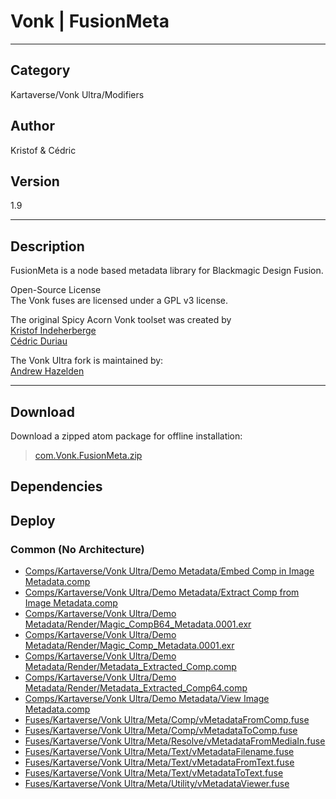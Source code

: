 # Vonk | FusionMeta
___

## Category
Kartaverse/Vonk Ultra/Modifiers

## Author
Kristof & Cédric

## Version
1.9

___

## Description
<p>FusionMeta is a node based metadata library for Blackmagic Design Fusion.</p>

<p>Open-Source License<br>
The Vonk fuses are licensed under a GPL v3 license.</p>

<p>The original Spicy Acorn Vonk toolset was created by<br>
<a href="mailto:xmnr0x23@gmail.com">Kristof Indeherberge</a><br>
<a href="mailto:duriau.cedric@live.be">Cédric Duriau</a></p>

<p>The Vonk Ultra fork is maintained by:<br>
<a href="mailto:andrew@andrewhazelden.com">Andrew Hazelden</a></p>

___

## Download

Download a zipped atom package for offline installation:
> [com.Vonk.FusionMeta.zip](https://gitlab.com/WeSuckLess/Reactor/-/archive/master/Reactor-master.zip?path=Atoms/com.Vonk.FusionMeta)  

## Dependencies

## Deploy

### Common (No Architecture)

<ul>
<li><a href="https://gitlab.com/WeSuckLess/Reactor/-/blob/master/Atoms/com.Vonk.FusionMeta/Comps/Kartaverse/Vonk Ultra/Demo Metadata/Embed Comp in Image Metadata.comp?ref_type=heads">Comps/Kartaverse/Vonk Ultra/Demo Metadata/Embed Comp in Image Metadata.comp</a></li>
<li><a href="https://gitlab.com/WeSuckLess/Reactor/-/blob/master/Atoms/com.Vonk.FusionMeta/Comps/Kartaverse/Vonk Ultra/Demo Metadata/Extract Comp from Image Metadata.comp?ref_type=heads">Comps/Kartaverse/Vonk Ultra/Demo Metadata/Extract Comp from Image Metadata.comp</a></li>
<li><a href="https://gitlab.com/WeSuckLess/Reactor/-/blob/master/Atoms/com.Vonk.FusionMeta/Comps/Kartaverse/Vonk Ultra/Demo Metadata/Render/Magic_CompB64_Metadata.0001.exr?ref_type=heads">Comps/Kartaverse/Vonk Ultra/Demo Metadata/Render/Magic_CompB64_Metadata.0001.exr</a></li>
<li><a href="https://gitlab.com/WeSuckLess/Reactor/-/blob/master/Atoms/com.Vonk.FusionMeta/Comps/Kartaverse/Vonk Ultra/Demo Metadata/Render/Magic_Comp_Metadata.0001.exr?ref_type=heads">Comps/Kartaverse/Vonk Ultra/Demo Metadata/Render/Magic_Comp_Metadata.0001.exr</a></li>
<li><a href="https://gitlab.com/WeSuckLess/Reactor/-/blob/master/Atoms/com.Vonk.FusionMeta/Comps/Kartaverse/Vonk Ultra/Demo Metadata/Render/Metadata_Extracted_Comp.comp?ref_type=heads">Comps/Kartaverse/Vonk Ultra/Demo Metadata/Render/Metadata_Extracted_Comp.comp</a></li>
<li><a href="https://gitlab.com/WeSuckLess/Reactor/-/blob/master/Atoms/com.Vonk.FusionMeta/Comps/Kartaverse/Vonk Ultra/Demo Metadata/Render/Metadata_Extracted_Comp64.comp?ref_type=heads">Comps/Kartaverse/Vonk Ultra/Demo Metadata/Render/Metadata_Extracted_Comp64.comp</a></li>
<li><a href="https://gitlab.com/WeSuckLess/Reactor/-/blob/master/Atoms/com.Vonk.FusionMeta/Comps/Kartaverse/Vonk Ultra/Demo Metadata/View Image Metadata.comp?ref_type=heads">Comps/Kartaverse/Vonk Ultra/Demo Metadata/View Image Metadata.comp</a></li>
<li><a href="https://gitlab.com/WeSuckLess/Reactor/-/blob/master/Atoms/com.Vonk.FusionMeta/Fuses/Kartaverse/Vonk Ultra/Meta/Comp/vMetadataFromComp.fuse?ref_type=heads">Fuses/Kartaverse/Vonk Ultra/Meta/Comp/vMetadataFromComp.fuse</a></li>
<li><a href="https://gitlab.com/WeSuckLess/Reactor/-/blob/master/Atoms/com.Vonk.FusionMeta/Fuses/Kartaverse/Vonk Ultra/Meta/Comp/vMetadataToComp.fuse?ref_type=heads">Fuses/Kartaverse/Vonk Ultra/Meta/Comp/vMetadataToComp.fuse</a></li>
<li><a href="https://gitlab.com/WeSuckLess/Reactor/-/blob/master/Atoms/com.Vonk.FusionMeta/Fuses/Kartaverse/Vonk Ultra/Meta/Resolve/vMetadataFromMediaIn.fuse?ref_type=heads">Fuses/Kartaverse/Vonk Ultra/Meta/Resolve/vMetadataFromMediaIn.fuse</a></li>
<li><a href="https://gitlab.com/WeSuckLess/Reactor/-/blob/master/Atoms/com.Vonk.FusionMeta/Fuses/Kartaverse/Vonk Ultra/Meta/Text/vMetadataFilename.fuse?ref_type=heads">Fuses/Kartaverse/Vonk Ultra/Meta/Text/vMetadataFilename.fuse</a></li>
<li><a href="https://gitlab.com/WeSuckLess/Reactor/-/blob/master/Atoms/com.Vonk.FusionMeta/Fuses/Kartaverse/Vonk Ultra/Meta/Text/vMetadataFromText.fuse?ref_type=heads">Fuses/Kartaverse/Vonk Ultra/Meta/Text/vMetadataFromText.fuse</a></li>
<li><a href="https://gitlab.com/WeSuckLess/Reactor/-/blob/master/Atoms/com.Vonk.FusionMeta/Fuses/Kartaverse/Vonk Ultra/Meta/Text/vMetadataToText.fuse?ref_type=heads">Fuses/Kartaverse/Vonk Ultra/Meta/Text/vMetadataToText.fuse</a></li>
<li><a href="https://gitlab.com/WeSuckLess/Reactor/-/blob/master/Atoms/com.Vonk.FusionMeta/Fuses/Kartaverse/Vonk Ultra/Meta/Utility/vMetadataViewer.fuse?ref_type=heads">Fuses/Kartaverse/Vonk Ultra/Meta/Utility/vMetadataViewer.fuse</a></li>
</ul>
